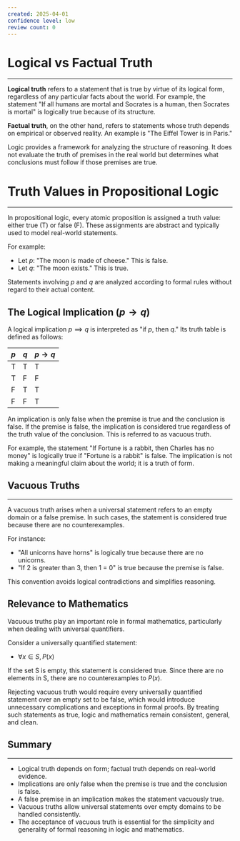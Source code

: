 ```yaml
---
created: 2025-04-01
confidence level: low
review count: 0
---
```

# Logical vs Factual Truth
---
**Logical truth** refers to a statement that is true by virtue of its logical form, regardless of any particular facts about the world. For example, the statement "If all humans are mortal and Socrates is a human, then Socrates is mortal" is logically true because of its structure.

**Factual truth**, on the other hand, refers to statements whose truth depends on empirical or observed reality. An example is "The Eiffel Tower is in Paris."

Logic provides a framework for analyzing the structure of reasoning. It does not evaluate the truth of premises in the real world but determines what conclusions must follow if those premises are true.

# Truth Values in Propositional Logic
---
In propositional logic, every atomic proposition is assigned a truth value: either true (T) or false (F). These assignments are abstract and typically used to model real-world statements.

For example:
- Let $p$: "The moon is made of cheese." This is false.
- Let $q$: "The moon exists." This is true.

Statements involving $p$ and $q$ are analyzed according to formal rules without regard to their actual content.

## The Logical Implication $(p → q)$

A logical implication $p \implies q$ is interpreted as "if $p$, then $q$." Its truth table is defined as follows:

| $p$ | $q$ | $p → q$ |
| --- | --- | ------- |
| T   | T   | T       |
| T   | F   | F       |
| F   | T   | T       |
| F   | F   | T       |

An implication is only false when the premise is true and the conclusion is false. If the premise is false, the implication is considered true regardless of the truth value of the conclusion. This is referred to as vacuous truth.

For example, the statement "If Fortune is a rabbit, then Charles has no money" is logically true if "Fortune is a rabbit" is false. The implication is not making a meaningful claim about the world; it is a truth of form.

## Vacuous Truths
---
A vacuous truth arises when a universal statement refers to an empty domain or a false premise. In such cases, the statement is considered true because there are no counterexamples.

For instance:
- "All unicorns have horns" is logically true because there are no unicorns.
- "If 2 is greater than 3, then 1 = 0" is true because the premise is false.

This convention avoids logical contradictions and simplifies reasoning.

## Relevance to Mathematics

Vacuous truths play an important role in formal mathematics, particularly when dealing with universal quantifiers.

Consider a universally quantified statement:
- $\forall x \in S, P(x)$

If the set S is empty, this statement is considered true. Since there are no elements in S, there are no counterexamples to $P(x)$.

Rejecting vacuous truth would require every universally quantified statement over an empty set to be false, which would introduce unnecessary complications and exceptions in formal proofs. By treating such statements as true, logic and mathematics remain consistent, general, and clean.

## Summary
---
- Logical truth depends on form; factual truth depends on real-world evidence.
- Implications are only false when the premise is true and the conclusion is false.
- A false premise in an implication makes the statement vacuously true.
- Vacuous truths allow universal statements over empty domains to be handled consistently.
- The acceptance of vacuous truth is essential for the simplicity and generality of formal reasoning in logic and mathematics.